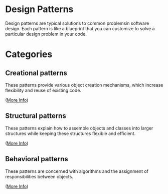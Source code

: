 # Design Patterns
Design patterns are typical solutions to common problemsin software design.
Each pattern is like a blueprint that you can customize to solve a particular design problem in your code.

# Categories

## Creational patterns
 These patterns provide various object creation mechanisms, which increase flexibility and reuse of existing code.

([More Info](Creational/README.md))

## Structural patterns
These patterns explain how to assemble objects and classes into larger structures while keeping these structures flexible and efficient.

([More Info](Structural/README.md))

## Behavioral patterns
These patterns are concerned with algorithms and the assignment of responsibilities between objects.

([More Info](Behavioral/README.md))